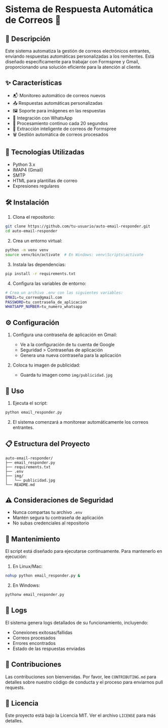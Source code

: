 # Sistema de Respuesta Automática de Correos 📧

## 📝 Descripción

Este sistema automatiza la gestión de correos electrónicos entrantes, enviando respuestas automáticas personalizadas a los remitentes. Está diseñado específicamente para trabajar con Formspree y Gmail, proporcionando una solución eficiente para la atención al cliente.

## ✨ Características

- 📬 Monitoreo automático de correos nuevos
- 📤 Respuestas automáticas personalizadas
- 🖼️ Soporte para imágenes en las respuestas
- 💬 Integración con WhatsApp
- 🔄 Procesamiento continuo cada 20 segundos
- 📝 Extracción inteligente de correos de Formspree
- 🗑️ Gestión automática de correos procesados

## 🚀 Tecnologías Utilizadas

- Python 3.x
- IMAP4 (Gmail)
- SMTP
- HTML para plantillas de correo
- Expresiones regulares

## 🛠️ Instalación

1. Clona el repositorio:
```bash
git clone https://github.com/tu-usuario/auto-email-responder.git
cd auto-email-responder
```

2. Crea un entorno virtual:
```bash
python -m venv venv
source venv/bin/activate  # En Windows: venv\Scripts\activate
```

3. Instala las dependencias:
```bash
pip install -r requirements.txt
```

4. Configura las variables de entorno:
```bash
# Crea un archivo .env con las siguientes variables:
EMAIL=tu_correo@gmail.com
PASSWORD=tu_contraseña_de_aplicacion
WHATSAPP_NUMBER=tu_numero_whatsapp
```

## ⚙️ Configuración

1. Configura una contraseña de aplicación en Gmail:
   - Ve a la configuración de tu cuenta de Google
   - Seguridad > Contraseñas de aplicación
   - Genera una nueva contraseña para la aplicación

2. Coloca tu imagen de publicidad:
   - Guarda tu imagen como `img/publicidad.jpg`

## 🚀 Uso

1. Ejecuta el script:
```bash
python email_responder.py
```

2. El sistema comenzará a monitorear automáticamente los correos entrantes.

## 📋 Estructura del Proyecto

```
auto-email-responder/
├── email_responder.py
├── requirements.txt
├── .env
├── img/
│   └── publicidad.jpg
└── README.md
```

## ⚠️ Consideraciones de Seguridad

- Nunca compartas tu archivo `.env`
- Mantén segura tu contraseña de aplicación
- No subas credenciales al repositorio

## 🔄 Mantenimiento

El script está diseñado para ejecutarse continuamente. Para mantenerlo en ejecución:

1. En Linux/Mac:
```bash
nohup python email_responder.py &
```

2. En Windows:
```bash
pythonw email_responder.py
```

## 📝 Logs

El sistema genera logs detallados de su funcionamiento, incluyendo:
- Conexiones exitosas/fallidas
- Correos procesados
- Errores encontrados
- Estado de las respuestas enviadas

## 🤝 Contribuciones

Las contribuciones son bienvenidas. Por favor, lee `CONTRIBUTING.md` para detalles sobre nuestro código de conducta y el proceso para enviarnos pull requests.

## 📄 Licencia

Este proyecto está bajo la Licencia MIT. Ver el archivo `LICENSE` para más detalles. 
